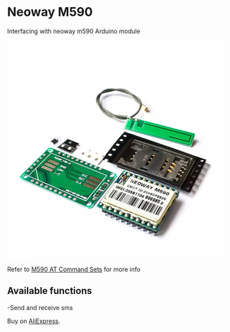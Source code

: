 # Neoway M590

Interfacing with neoway m590 Arduino module

![M590 module](images/m590_diy.jpg?raw=true "Neoway M590")

Refer to [M590 AT Command Sets](http://www.avislab.com/blog/wp-content/uploads/2015/10/Neoway_M590_AT_Command_Sets_V3.0.pdf) for more info

## Available functions
-Send and receive sms


Buy on [AliExpress](https://s.click.aliexpress.com/e/1zIYzb2).

